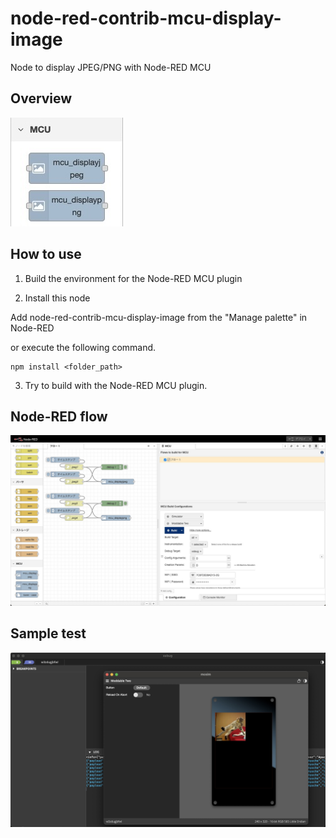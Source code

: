 # node-red-contrib-mcu-display-image

Node to display JPEG/PNG with Node-RED MCU

## Overview

![palette](./image/palette.jpg)

## How to use

1. Build the environment for the Node-RED MCU plugin  

2. Install this node  

Add node-red-contrib-mcu-display-image from the "Manage palette" in Node-RED

 or execute the following command.  

```
npm install <folder_path>  
```

3. Try to build with the Node-RED MCU plugin.

## Node-RED flow

![flow](./image/flow.jpg)

## Sample test

![sample](./image/sample.jpg)

